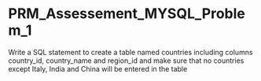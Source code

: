 # PRM_Assessement_MYSQL_Problem_1
Write a SQL statement to create a table named countries including columns country_id, country_name and region_id and make sure that no countries except Italy, India and China will be entered in the table
